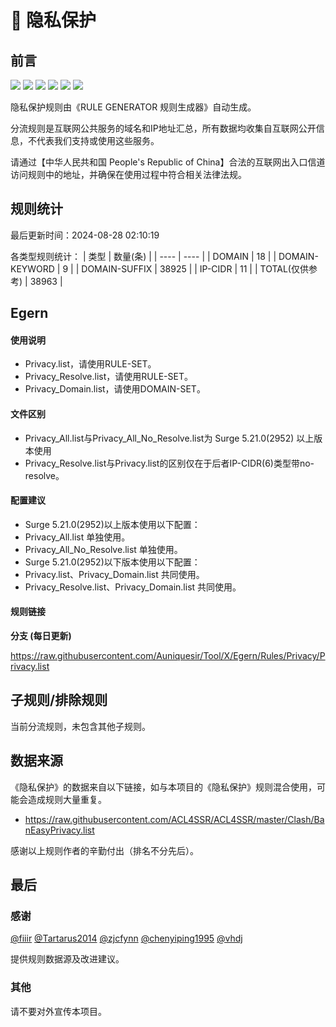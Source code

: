 # 🧸 隐私保护

## 前言

![](https://shields.io/badge/-移除重复规则-ff69b4) ![](https://shields.io/badge/-移除无法解析的域名-important) ![](https://shields.io/badge/-DOMAIN与DOMAIN--SUFFIX合并-green) ![](https://shields.io/badge/-DOMAIN--SUFFIX间合并-critical) ![](https://shields.io/badge/-DOMAIN--SUFFIX与DOMAIN--KEYWORD合并-blue) ![](https://shields.io/badge/-IP--CIDR(6)合并-blueviolet) 

隐私保护规则由《RULE GENERATOR 规则生成器》自动生成。

分流规则是互联网公共服务的域名和IP地址汇总，所有数据均收集自互联网公开信息，不代表我们支持或使用这些服务。

请通过【中华人民共和国 People's Republic of China】合法的互联网出入口信道访问规则中的地址，并确保在使用过程中符合相关法律法规。

## 规则统计

最后更新时间：2024-08-28 02:10:19

各类型规则统计：
| 类型 | 数量(条)  | 
| ---- | ----  |
| DOMAIN | 18  | 
| DOMAIN-KEYWORD | 9  | 
| DOMAIN-SUFFIX | 38925  | 
| IP-CIDR | 11  | 
| TOTAL(仅供参考) | 38963  | 


## Egern 

#### 使用说明
- Privacy.list，请使用RULE-SET。
- Privacy_Resolve.list，请使用RULE-SET。
- Privacy_Domain.list，请使用DOMAIN-SET。

#### 文件区别
- Privacy_All.list与Privacy_All_No_Resolve.list为 Surge 5.21.0(2952) 以上版本使用
- Privacy_Resolve.list与Privacy.list的区别仅在于后者IP-CIDR(6)类型带no-resolve。

#### 配置建议
- Surge 5.21.0(2952)以上版本使用以下配置：
- Privacy_All.list 单独使用。
- Privacy_All_No_Resolve.list 单独使用。
- Surge 5.21.0(2952)以下版本使用以下配置：
- Privacy.list、Privacy_Domain.list 共同使用。
- Privacy_Resolve.list、Privacy_Domain.list 共同使用。

#### 规则链接
**分支 (每日更新)**

https://raw.githubusercontent.com/Auniquesir/Tool/X/Egern/Rules/Privacy/Privacy.list











## 子规则/排除规则


当前分流规则，未包含其他子规则。

## 数据来源

《隐私保护》的数据来自以下链接，如与本项目的《隐私保护》规则混合使用，可能会造成规则大量重复。

- https://raw.githubusercontent.com/ACL4SSR/ACL4SSR/master/Clash/BanEasyPrivacy.list


感谢以上规则作者的辛勤付出（排名不分先后）。

## 最后

### 感谢

[@fiiir](https://github.com/fiiir) [@Tartarus2014](https://github.com/Tartarus2014) [@zjcfynn](https://github.com/zjcfynn) [@chenyiping1995](https://github.com/chenyiping1995) [@vhdj](https://github.com/vhdj)

提供规则数据源及改进建议。

### 其他

请不要对外宣传本项目。